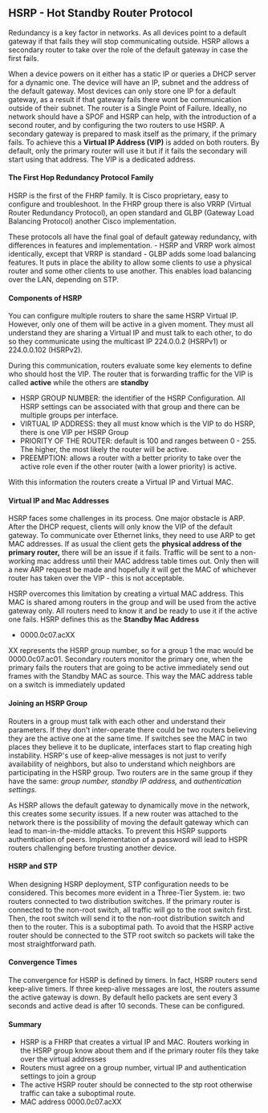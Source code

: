 ## HSRP - Hot Standby Router Protocol

Redundancy is a key factor in networks. As all devices point to a default gateway if that fails they will stop communicating outside. HSRP allows a secondary router to take over the role of the default gateway in case the first fails.

When a device powers on it either has a static IP or queries a DHCP server for a dynamic one. The device will have an IP, subnet and the address of the default gateway. Most devices can only store one IP for a default gateway, as a result if that gateway fails there wont be communication outside of their subnet. The router is a Single Point of Failure. Ideally, no network should have a SPOF and HSRP can help, with the introduction of a second router, and by configuring the two routers to use HSRP. A secondary gateway is prepared to mask itself as the primary, if the primary fails. 
To achieve this a **Virtual IP Address (VIP)** is added on both routers. By default, only the primary router will use it but if it fails the secondary will start using that address. The VIP is a dedicated address.

#### The First Hop Redundancy Protocol Family

HSRP is the first of the FHRP family. It is Cisco proprietary, easy to configure and troubleshoot. In the FHRP group there is also VRRP (Virtual Router Redundancy Protocol), an open standard and GLBP (Gateway Load Balancing Protocol) another Cisco implementation.

These protocols all have the final goal of default gateway redundancy, with differences in features and implementation.
    - HSRP and VRRP work almost identically, except that VRRP is standard
    - GLBP adds some load balancing features. It puts in place the ability to allow some clients to use a physical router and some other clients to use another. This enables load balancing over the LAN, depending on STP.

#### Components of HSRP 

You can configure multiple routers to share the same HSRP Virtual IP. However, only one of them will be active in a given moment. They must all understand they are sharing a Virtual IP and must talk to each other, to do so they communicate using the multicast IP 224.0.0.2 (HSRPv1) or 224.0.0.102 (HSRPv2).

During this communication, routers evaluate some key elements to define who should host the VIP. The router that is forwarding traffic for the VIP is called **active** while the others are **standby**

* HSRP GROUP NUMBER: the identifier of the HSRP Configuration. All HSRP settings can be associated with that group and there can be multiple groups per interface.
* VIRTUAL IP ADDRESS: they all must know which is the VIP to do HSRP, there is one VIP per HSRP Group
* PRIORITY OF THE ROUTER: default is 100 and ranges between 0 - 255. The higher, the most likely the router will be active. 
* PREEMPTION: allows a router with a better priority to take over the active role even if the other router (with a lower priority) is active. 

With this information the routers create a Virtual IP and Virtual MAC.

#### Virtual IP and Mac Addresses

HSRP faces some challenges in its process. One major obstacle is ARP. After the DHCP request, clients will only know the VIP of the default gateway. To communicate over Ethernet links, they need to use ARP to get MAC addresses. If as usual the client gets the **physical address of the primary router,** there will be an issue if it fails. Traffic will be sent to a non-working mac address until their MAC address table times out. Only then will a new ARP request be made and hopefully it will get the MAC of whichever router has taken over the VIP - this is not acceptable.
    
HSRP overcomes this limitation by creating a virtual MAC address. This MAC is shared among routers in the group and will be used from the active gateway only. All routers need to know it and be ready to use it if the active one fails. HSRP defines this as the **Standby Mac Address**

- 0000.0c07.acXX

XX represents the HSRP group number, so for a group 1 the mac would be 0000.0c07.ac01. Secondary routers monitor the primary one, when the primary fails the routers that are going to be active immediately send out frames with the Standby MAC as source. This way the MAC address table on a switch is immediately updated


#### Joining an HSRP Group

Routers in a group must talk with each other and understand their parameters. If they don't inter-operate there could be two routers believing they are the active one at the same time. If switches see the MAC in two places they believe it to be duplicate, interfaces start to flap creating high instability. 
HSRP's use of keep-alive messages is not just to verify availability of neighbors, but also to understand which neighbors are participating in the HSRP group. Two routers are in the same group if they have the same: *group number,* *standby IP address,* and *authentication settings.*

As HSRP allows the default gateway to dynamically move in the network, this creates some security issues. If a new router was attached to the network there is the possibility of moving the default gateway which can lead to man-in-the-middle attacks. To prevent this HSRP supports authentication of peers. Implementation of a password will lead to HSPR routers challenging before trusting another device.

#### HSRP and STP

When designing HSRP deployment, STP configuration needs to be considered. This becomes more evident in a Three-Tier System. ie: two routers connected to two distribution switches. If the primary router is connected to the non-root switch, all traffic will go to the root switch first. Then, the root switch will send it to the non-root distribution switch and then to the router. This is a suboptimal path. 
To avoid that the HSRP active router should be connected to the STP root switch so packets will take the most straightforward path.

#### Convergence Times

The convergence for HSRP is defined by timers. In fact, HSRP routers send keep-alive timers. If three keep-alive messages are lost, the routers assume the active gateway is down. By default hello packets are sent every 3 seconds and active dead is after 10 seconds. These can be configured.

#### Summary
* HSRP is a FHRP that creates a virtual IP and MAC. Routers working in the HSRP group know about them and if the primary router fils they take over the virtual addresses
* Routers must agree on a group number, virtual IP and authentication settings to join a group
* The active HSRP router should be connected to the stp root otherwise traffic can take a suboptimal route.
* MAC address 0000.0c07.acXX 








